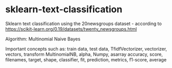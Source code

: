 # sklearn-text-classification
 
Sklearn text classification using the 20newsgroups dataset - according to https://scikit-learn.org/0.19/datasets/twenty_newsgroups.html

Algorithm: Multinomial Naive Bayes

Important concepts such as: 
train data, test data, 
TfidfVectorizer, vectorizer, vectors, transform
MultinomialNB, alpha, 
Numpy, asarray
accuracy, score, filenames, target, shape, 
classifier, fit, prediction, 
metrics, f1-score, average

